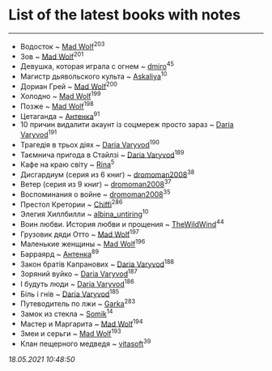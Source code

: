 # List of the latest books with notes
---

* Водосток ~ [Mad Wolf](users/947/94738840-vkontakte)<sup>203</sup>
* Зов ~ [Mad Wolf](users/947/94738840-vkontakte)<sup>201</sup>
* Девушка, которая играла с огнем ~ [dmiro](users/571/5714115-vkontakte)<sup>45</sup>
* Магистр дьявольского культа ~ [Askaliya](users/326/326783541-vkontakte)<sup>10</sup>
* Дориан Грей ~ [Mad Wolf](users/947/94738840-vkontakte)<sup>200</sup>
* Холодно ~ [Mad Wolf](users/947/94738840-vkontakte)<sup>199</sup>
* Позже ~ [Mad Wolf](users/947/94738840-vkontakte)<sup>198</sup>
* Цетаганда ~ [Антенка](users/118/118158645037334943900-google)<sup>91</sup>
* 10 причин видалити акаунт із соцмереж просто зараз ~ [Daria Varyvod](users/829/829893410524253-facebook)<sup>191</sup>
* Трагедія в трьох діях ~ [Daria Varyvod](users/829/829893410524253-facebook)<sup>190</sup>
* Таємнича пригода в Стайлзі ~ [Daria Varyvod](users/829/829893410524253-facebook)<sup>189</sup>
* Кафе на краю світу ~ [Rina](users/102/102857111133378678801-google)<sup>5</sup>
* Дисгардиум (серия из 6 книг) ~ [dromoman2008](users/444/44461886-yandex)<sup>38</sup>
* Ветер (серия из 9 книг) ~ [dromoman2008](users/444/44461886-yandex)<sup>37</sup>
* Воспоминания о войне ~ [dromoman2008](users/444/44461886-yandex)<sup>35</sup>
* Престол Кретории ~ [Chiffi](users/105/105831994080785626680-google)<sup>286</sup>
* Элегия Хиллбилли ~ [albina_untiring](users/257/2579695-vkontakte)<sup>10</sup>
* Воин любви. История любви и прощения ~ [TheWildWind](users/262/262062207519652-facebook)<sup>44</sup>
* Грузовик дяди Отто ~ [Mad Wolf](users/947/94738840-vkontakte)<sup>197</sup>
* Маленькие женщины ~ [Mad Wolf](users/947/94738840-vkontakte)<sup>196</sup>
* Барраярд ~ [Антенка](users/118/118158645037334943900-google)<sup>89</sup>
* Закон братів Капранових ~ [Daria Varyvod](users/829/829893410524253-facebook)<sup>188</sup>
* Зоряний вуйко ~ [Daria Varyvod](users/829/829893410524253-facebook)<sup>187</sup>
* І будуть люди ~ [Daria Varyvod](users/829/829893410524253-facebook)<sup>186</sup>
* Біль і гнів ~ [Daria Varyvod](users/829/829893410524253-facebook)<sup>185</sup>
* Путеводитель по лжи ~ [Garka](users/115/115753719718250012620-google)<sup>283</sup>
* Замок из стекла ~ [Somik](users/100/100006761945842-facebook)<sup>14</sup>
* Мастер и Маргарита ~ [Mad Wolf](users/947/94738840-vkontakte)<sup>194</sup>
* Змеи и серьги ~ [Mad Wolf](users/947/94738840-vkontakte)<sup>193</sup>
* Клан пещерного медведя ~ [vitasoft](users/474/47446642-vkontakte)<sup>39</sup>


_18.05.2021 10:48:50_
